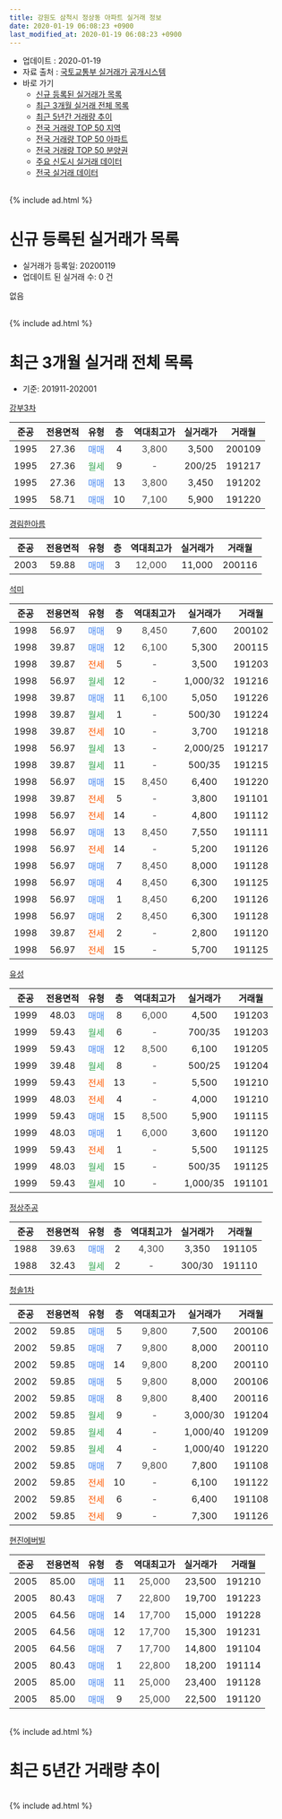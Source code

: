 ```yaml
---
title: 강원도 삼척시 정상동 아파트 실거래 정보
date: 2020-01-19 06:08:23 +0900
last_modified_at: 2020-01-19 06:08:23 +0900
---
```


* 업데이트 : 2020-01-19
* 자료 출처 : [국토교통부 실거래가 공개시스템](http://rt.molit.go.kr)
* 바로 가기
    * [신규 등록된 실거래가 목록](#신규-등록된-실거래가-목록)
    * [최근 3개월 실거래 전체 목록](#최근-3개월-실거래-전체-목록)
    * [최근 5년간 거래량 추이](#최근-5년간-거래량-추이)
    * [전국 거래량 TOP 50 지역](https://apt-info.github.io/apt-trade-info/최근-3개월-전국에서-가장-거래가-많이-발생한-지역)
    * [전국 거래량 TOP 50 아파트](https://apt-info.github.io/apt-trade-info/최근-3개월-전국에서-가장-거래가-많이-발생한-아파트)
    * [전국 거래량 TOP 50 분양권](https://apt-info.github.io/apt-trade-info/최근-3개월-전국에서-가장-거래가-많이-발생한-분양권)
    * [주요 신도시 실거래 데이터](https://apt-info.github.io/apt-trade-info/주요-신도시)
    * [전국 실거래 데이터](https://apt-info.github.io/apt-trade-info/전국)
<br>
{% include ad.html %}
<br>

# 신규 등록된 실거래가 목록
* 실거래가 등록일: 20200119
* 업데이트 된 실거래 수: 0 건

없음

<br>
{% include ad.html %}
<br>

# 최근 3개월 실거래 전체 목록
* 기준: 201911-202001


[강부3차](https://search.naver.com/search.naver?query=%EA%B0%95%EC%9B%90%EB%8F%84+%EC%82%BC%EC%B2%99%EC%8B%9C+%EC%A0%95%EC%83%81%EB%8F%99+%EA%B0%95%EB%B6%803%EC%B0%A8)

|준공|전용면적|유형|층|역대최고가|실거래가|거래월|
|:---:|:---:|:---:|:---:|:---:|:---:|:---:|
|1995|27.36|<span style="color:#4285f3">매매</span>|4|<span style="color:#444444">3,800</span>|3,500|200109|
|1995|27.36|<span style="color:#34a853">월세</span>|9|<span style="color:#444444">-</span>|200/25|191217|
|1995|27.36|<span style="color:#4285f3">매매</span>|13|<span style="color:#444444">3,800</span>|3,450|191202|
|1995|58.71|<span style="color:#4285f3">매매</span>|10|<span style="color:#444444">7,100</span>|5,900|191220|

[경림한아름](https://search.naver.com/search.naver?query=%EA%B0%95%EC%9B%90%EB%8F%84+%EC%82%BC%EC%B2%99%EC%8B%9C+%EC%A0%95%EC%83%81%EB%8F%99+%EA%B2%BD%EB%A6%BC%ED%95%9C%EC%95%84%EB%A6%84)

|준공|전용면적|유형|층|역대최고가|실거래가|거래월|
|:---:|:---:|:---:|:---:|:---:|:---:|:---:|
|2003|59.88|<span style="color:#4285f3">매매</span>|3|<span style="color:#444444">12,000</span>|11,000|200116|

[석미](https://search.naver.com/search.naver?query=%EA%B0%95%EC%9B%90%EB%8F%84+%EC%82%BC%EC%B2%99%EC%8B%9C+%EC%A0%95%EC%83%81%EB%8F%99+%EC%84%9D%EB%AF%B8)

|준공|전용면적|유형|층|역대최고가|실거래가|거래월|
|:---:|:---:|:---:|:---:|:---:|:---:|:---:|
|1998|56.97|<span style="color:#4285f3">매매</span>|9|<span style="color:#444444">8,450</span>|7,600|200102|
|1998|39.87|<span style="color:#4285f3">매매</span>|12|<span style="color:#444444">6,100</span>|5,300|200115|
|1998|39.87|<span style="color:#ff5a00">전세</span>|5|<span style="color:#444444">-</span>|3,500|191203|
|1998|56.97|<span style="color:#34a853">월세</span>|12|<span style="color:#444444">-</span>|1,000/32|191216|
|1998|39.87|<span style="color:#4285f3">매매</span>|11|<span style="color:#444444">6,100</span>|5,050|191226|
|1998|39.87|<span style="color:#34a853">월세</span>|1|<span style="color:#444444">-</span>|500/30|191224|
|1998|39.87|<span style="color:#ff5a00">전세</span>|10|<span style="color:#444444">-</span>|3,700|191218|
|1998|56.97|<span style="color:#34a853">월세</span>|13|<span style="color:#444444">-</span>|2,000/25|191217|
|1998|39.87|<span style="color:#34a853">월세</span>|11|<span style="color:#444444">-</span>|500/35|191215|
|1998|56.97|<span style="color:#4285f3">매매</span>|15|<span style="color:#444444">8,450</span>|6,400|191220|
|1998|39.87|<span style="color:#ff5a00">전세</span>|5|<span style="color:#444444">-</span>|3,800|191101|
|1998|56.97|<span style="color:#ff5a00">전세</span>|14|<span style="color:#444444">-</span>|4,800|191112|
|1998|56.97|<span style="color:#4285f3">매매</span>|13|<span style="color:#444444">8,450</span>|7,550|191111|
|1998|56.97|<span style="color:#ff5a00">전세</span>|14|<span style="color:#444444">-</span>|5,200|191126|
|1998|56.97|<span style="color:#4285f3">매매</span>|7|<span style="color:#444444">8,450</span>|8,000|191128|
|1998|56.97|<span style="color:#4285f3">매매</span>|4|<span style="color:#444444">8,450</span>|6,300|191125|
|1998|56.97|<span style="color:#4285f3">매매</span>|1|<span style="color:#444444">8,450</span>|6,200|191126|
|1998|56.97|<span style="color:#4285f3">매매</span>|2|<span style="color:#444444">8,450</span>|6,300|191128|
|1998|39.87|<span style="color:#ff5a00">전세</span>|2|<span style="color:#444444">-</span>|2,800|191120|
|1998|56.97|<span style="color:#ff5a00">전세</span>|15|<span style="color:#444444">-</span>|5,700|191125|

[유성](https://search.naver.com/search.naver?query=%EA%B0%95%EC%9B%90%EB%8F%84+%EC%82%BC%EC%B2%99%EC%8B%9C+%EC%A0%95%EC%83%81%EB%8F%99+%EC%9C%A0%EC%84%B1)

|준공|전용면적|유형|층|역대최고가|실거래가|거래월|
|:---:|:---:|:---:|:---:|:---:|:---:|:---:|
|1999|48.03|<span style="color:#4285f3">매매</span>|8|<span style="color:#444444">6,000</span>|4,500|191203|
|1999|59.43|<span style="color:#34a853">월세</span>|6|<span style="color:#444444">-</span>|700/35|191203|
|1999|59.43|<span style="color:#4285f3">매매</span>|12|<span style="color:#444444">8,500</span>|6,100|191205|
|1999|39.48|<span style="color:#34a853">월세</span>|8|<span style="color:#444444">-</span>|500/25|191204|
|1999|59.43|<span style="color:#ff5a00">전세</span>|13|<span style="color:#444444">-</span>|5,500|191210|
|1999|48.03|<span style="color:#ff5a00">전세</span>|4|<span style="color:#444444">-</span>|4,000|191210|
|1999|59.43|<span style="color:#4285f3">매매</span>|15|<span style="color:#444444">8,500</span>|5,900|191115|
|1999|48.03|<span style="color:#4285f3">매매</span>|1|<span style="color:#444444">6,000</span>|3,600|191120|
|1999|59.43|<span style="color:#ff5a00">전세</span>|1|<span style="color:#444444">-</span>|5,500|191125|
|1999|48.03|<span style="color:#34a853">월세</span>|15|<span style="color:#444444">-</span>|500/35|191125|
|1999|59.43|<span style="color:#34a853">월세</span>|10|<span style="color:#444444">-</span>|1,000/35|191101|

[정상주공](https://search.naver.com/search.naver?query=%EA%B0%95%EC%9B%90%EB%8F%84+%EC%82%BC%EC%B2%99%EC%8B%9C+%EC%A0%95%EC%83%81%EB%8F%99+%EC%A0%95%EC%83%81%EC%A3%BC%EA%B3%B5)

|준공|전용면적|유형|층|역대최고가|실거래가|거래월|
|:---:|:---:|:---:|:---:|:---:|:---:|:---:|
|1988|39.63|<span style="color:#4285f3">매매</span>|2|<span style="color:#444444">4,300</span>|3,350|191105|
|1988|32.43|<span style="color:#34a853">월세</span>|2|<span style="color:#444444">-</span>|300/30|191110|

[청솔1차](https://search.naver.com/search.naver?query=%EA%B0%95%EC%9B%90%EB%8F%84+%EC%82%BC%EC%B2%99%EC%8B%9C+%EC%A0%95%EC%83%81%EB%8F%99+%EC%B2%AD%EC%86%941%EC%B0%A8)

|준공|전용면적|유형|층|역대최고가|실거래가|거래월|
|:---:|:---:|:---:|:---:|:---:|:---:|:---:|
|2002|59.85|<span style="color:#4285f3">매매</span>|5|<span style="color:#444444">9,800</span>|7,500|200106|
|2002|59.85|<span style="color:#4285f3">매매</span>|7|<span style="color:#444444">9,800</span>|8,000|200110|
|2002|59.85|<span style="color:#4285f3">매매</span>|14|<span style="color:#444444">9,800</span>|8,200|200110|
|2002|59.85|<span style="color:#4285f3">매매</span>|5|<span style="color:#444444">9,800</span>|8,000|200106|
|2002|59.85|<span style="color:#4285f3">매매</span>|8|<span style="color:#444444">9,800</span>|8,400|200116|
|2002|59.85|<span style="color:#34a853">월세</span>|9|<span style="color:#444444">-</span>|3,000/30|191204|
|2002|59.85|<span style="color:#34a853">월세</span>|4|<span style="color:#444444">-</span>|1,000/40|191209|
|2002|59.85|<span style="color:#34a853">월세</span>|4|<span style="color:#444444">-</span>|1,000/40|191220|
|2002|59.85|<span style="color:#4285f3">매매</span>|7|<span style="color:#444444">9,800</span>|7,800|191108|
|2002|59.85|<span style="color:#ff5a00">전세</span>|10|<span style="color:#444444">-</span>|6,100|191122|
|2002|59.85|<span style="color:#ff5a00">전세</span>|6|<span style="color:#444444">-</span>|6,400|191108|
|2002|59.85|<span style="color:#ff5a00">전세</span>|9|<span style="color:#444444">-</span>|7,300|191126|


<script async src="//pagead2.googlesyndication.com/pagead/js/adsbygoogle.js"></script>
<!-- 기본 -->
<ins class="adsbygoogle"
     style="display:block"
     data-ad-client="ca-pub-1142216861245946"
     data-ad-slot="4805727019"
     data-ad-format="auto"
     data-full-width-responsive="true"></ins>
<script>
(adsbygoogle = window.adsbygoogle || []).push({});
</script>


[현진에버빌](https://search.naver.com/search.naver?query=%EA%B0%95%EC%9B%90%EB%8F%84+%EC%82%BC%EC%B2%99%EC%8B%9C+%EC%A0%95%EC%83%81%EB%8F%99+%ED%98%84%EC%A7%84%EC%97%90%EB%B2%84%EB%B9%8C)

|준공|전용면적|유형|층|역대최고가|실거래가|거래월|
|:---:|:---:|:---:|:---:|:---:|:---:|:---:|
|2005|85.00|<span style="color:#4285f3">매매</span>|11|<span style="color:#444444">25,000</span>|23,500|191210|
|2005|80.43|<span style="color:#4285f3">매매</span>|7|<span style="color:#444444">22,800</span>|19,700|191223|
|2005|64.56|<span style="color:#4285f3">매매</span>|14|<span style="color:#444444">17,700</span>|15,000|191228|
|2005|64.56|<span style="color:#4285f3">매매</span>|12|<span style="color:#444444">17,700</span>|15,300|191231|
|2005|64.56|<span style="color:#4285f3">매매</span>|7|<span style="color:#444444">17,700</span>|14,800|191104|
|2005|80.43|<span style="color:#4285f3">매매</span>|1|<span style="color:#444444">22,800</span>|18,200|191114|
|2005|85.00|<span style="color:#4285f3">매매</span>|11|<span style="color:#444444">25,000</span>|23,400|191128|
|2005|85.00|<span style="color:#4285f3">매매</span>|9|<span style="color:#444444">25,000</span>|22,500|191120|


<br>
{% include ad.html %}
<br>

# 최근 5년간 거래량 추이


<div style="width:100%;">
    <canvas id="deal_progress" height="200"></canvas>
</div>

<script>
new Chart(document.getElementById("deal_progress"), {
    type: 'line',
    data: {
        labels: ['201501','201502','201503','201504','201505','201506','201507','201508','201509','201510','201511','201512','201601','201602','201603','201604','201605','201606','201607','201608','201609','201610','201611','201612','201701','201702','201703','201704','201705','201706','201707','201708','201709','201710','201711','201712','201801','201802','201803','201804','201805','201806','201807','201808','201809','201810','201811','201812','201901','201902','201903','201904','201905','201906','201907','201908','201909','201910','201911','201912','202001'],
        datasets: [{
            label: '매매',
            pointRadius: 1,
            data: [15, 10, 14, 24, 20, 35, 27, 32, 28, 37, 20, 24, 25, 23, 22, 16, 26, 23, 20, 25, 24, 29, 31, 16, 19, 34, 17, 34, 12, 18, 13, 9, 9, 10, 18, 25, 13, 15, 16, 14, 14, 16, 12, 8, 9, 11, 14, 8, 14, 22, 15, 12, 12, 12, 11, 15, 9, 14, 13, 10, 9],
            borderColor: "rgba(255, 201, 14, 1)",
            backgroundColor: "rgba(255, 201, 14, 0.5)",
            fill: false,
            lineTension: 0
        },{
            label: '전월세',
            pointRadius: 1,
            data: [18, 22, 24, 11, 13, 15, 13, 21, 13, 15, 17, 16, 19, 19, 15, 19, 15, 10, 18, 10, 23, 12, 22, 17, 11, 18, 14, 16, 8, 10, 7, 15, 7, 9, 12, 10, 15, 22, 17, 15, 13, 10, 18, 8, 8, 12, 22, 16, 12, 19, 8, 14, 10, 8, 2, 5, 14, 10, 12, 14, 0],
            borderColor: "rgba(0, 141, 185, 1)",
            backgroundColor: "rgba(0, 141, 185, 0.5)",
            fill: false,
            lineTension: 0
        }
        ]
    },
    options: {
        responsive: true,
        title: {
            display: false
        },
        tooltips: {
            mode: 'index',
            intersect: false
        },
        hover: {
            mode: 'nearest',
            intersect: true
        },
        scales: {
            xAxes: [{
                display: true,
                scaleLabel: {
                    display: true,
                    labelString: '년/월'
                }
            }],
            yAxes: [{
                display: true,
                ticks: {
                    suggestedMin: 0,
                },
                scaleLabel: {
                    display: true,
                    labelString: '실거래 수'
                }
            }]
        }
    }
});

</script>


<br>
{% include ad.html %}
<br>

